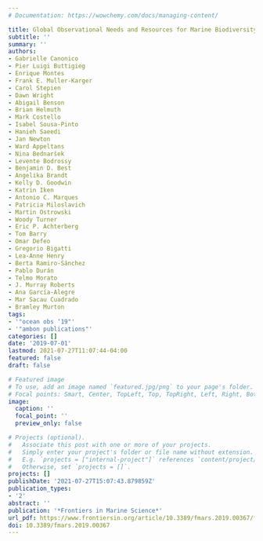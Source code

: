 ```yaml
---
# Documentation: https://wowchemy.com/docs/managing-content/

title: Global Observational Needs and Resources for Marine Biodiversity
subtitle: ''
summary: ''
authors:
- Gabrielle Canonico
- Pier Luigi Buttigieg
- Enrique Montes
- Frank E. Muller-Karger
- Carol Stepien
- Dawn Wright
- Abigail Benson
- Brian Helmuth
- Mark Costello
- Isabel Sousa-Pinto
- Hanieh Saeedi
- Jan Newton
- Ward Appeltans
- Nina Bednaršek
- Levente Bodrossy
- Benjamin D. Best
- Angelika Brandt
- Kelly D. Goodwin
- Katrin Iken
- Antonio C. Marques
- Patricia Miloslavich
- Martin Ostrowski
- Woody Turner
- Eric P. Achterberg
- Tom Barry
- Omar Defeo
- Gregorio Bigatti
- Lea-Anne Henry
- Berta Ramiro-Sánchez
- Pablo Durán
- Telmo Morato
- J. Murray Roberts
- Ana García-Alegre
- Mar Sacau Cuadrado
- Bramley Murton
tags:
- '"ocean obs ‘19"'
- '"ambon publications"'
categories: []
date: '2019-07-01'
lastmod: 2021-07-27T11:07:44-04:00
featured: false
draft: false

# Featured image
# To use, add an image named `featured.jpg/png` to your page's folder.
# Focal points: Smart, Center, TopLeft, Top, TopRight, Left, Right, BottomLeft, Bottom, BottomRight.
image:
  caption: ''
  focal_point: ''
  preview_only: false

# Projects (optional).
#   Associate this post with one or more of your projects.
#   Simply enter your project's folder or file name without extension.
#   E.g. `projects = ["internal-project"]` references `content/project/deep-learning/index.md`.
#   Otherwise, set `projects = []`.
projects: []
publishDate: '2021-07-27T15:07:43.879859Z'
publication_types:
- '2'
abstract: ''
publication: '*Frontiers in Marine Science*'
url_pdf: https://www.frontiersin.org/article/10.3389/fmars.2019.00367/full
doi: 10.3389/fmars.2019.00367
---
```

